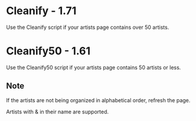 # Cleanify - 1.71
Use the Cleanify script if your artists page contains over 50 artists.

# Cleanify50 - 1.61
Use the Cleanify50 script if your artists page contains 50 artists or less.  

## Note
If the artists are not being organized in alphabetical order, refresh the page.

Artists with & in their name are supported.
